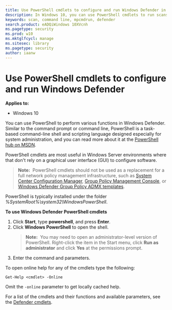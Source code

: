 ```yaml
---
title: Use PowerShell cmdlets to configure and run Windows Defender in Windows 10
description: In Windows 10, you can use PowerShell cmdlets to run scans, update definitions, and change settings in Windows Defender.
keywords: scan, command line, mpcmdrun, defender
search.product: eADQiWindows 10XVcnh
ms.pagetype: security
ms.prod: w10
ms.mktglfcycl: manage
ms.sitesec: library
ms.pagetype: security
author: iaanw
---
```


# Use PowerShell cmdlets to configure and run Windows Defender

**Applies to:**

- Windows 10

You can use PowerShell to perform various functions in Windows Defender. Similar to the command prompt or command line, PowerShell is a task-based command-line shell and scripting language designed especially for system administration, and you can read more about it at the [PowerShell hub on MSDN](https://msdn.microsoft.com/en-us/powershell/mt173057.aspx).

PowerShell cmdlets are most useful in Windows Server environments where that don't rely on a graphical user interface (GUI) to configure software. 

> **Note:**&nbsp;&nbsp;PowerShell cmdlets should not be used as a replacement for a full network policy management infrastructure, such as [System Center Configuration Manager](https://technet.microsoft.com/en-us/library/gg682129.aspx), [Group Policy Management Console](https://technet.microsoft.com/en-us/library/cc731212.aspx), or [Windows Defender Group Policy ADMX templates](https://support.microsoft.com/en-us/kb/927367).

PowerShell is typically installed under the folder _%SystemRoot%\system32\WindowsPowerShell_.


**To use Windows Defender PowerShell cmdlets**

1. Click **Start**, type **powershell**, and press **Enter**.
2. Click **Windows PowerShell** to open the shell. 
    > **Note:**&nbsp;&nbsp;You may need to open an administrator-level version of PowerShell. Right-click the item in the Start menu, click **Run as administrator** and click **Yes** at the permissions prompt.
3. Enter the command and parameters.

To open online help for any of the cmdlets type the following:

```
Get-Help <cmdlet> -Online
```
Omit the `-online` parameter to get locally cached help.

For a list of the cmdlets and their functions and available parameters, see the [Defender cmdlets](https://technet.microsoft.com/en-us/library/dn433280.aspx).
